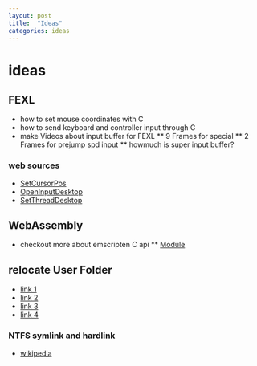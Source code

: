 ```yaml
---
layout: post
title:  "Ideas"
categories: ideas
---
```


# ideas

## FEXL
* how to set mouse coordinates with C
* how to send keyboard and controller input through C
* make Videos about input buffer for FEXL
** 9 Frames for special
** 2 Frames for prejump spd input
** howmuch is super input buffer?
### web sources
* [SetCursorPos ](https://docs.microsoft.com/en-us/windows/desktop/api/winuser/nf-winuser-setcursorpos)  
* [OpenInputDesktop ](https://docs.microsoft.com/en-us/windows/desktop/api/winuser/nf-winuser-openinputdesktop)
* [SetThreadDesktop](https://docs.microsoft.com/en-us/windows/desktop/api/winuser/nf-winuser-setthreaddesktop)

## WebAssembly
* checkout more about emscripten C api
** [Module](https://kripken.github.io/emscripten-site/docs/api_reference/module.html)

## relocate User Folder
* [link 1](https://lifehacker.com/5467758/move-the-users-directory-in-windows-7)
* [link 2](https://www.sevenforums.com/tutorials/124198-user-profiles-create-move-during-windows-7-installation-3.html#post1159551)
* [link 3](https://answers.microsoft.com/en-us/windows/forum/windows_7-desktop/change-the-default-location-of-userprofile-move/dd5a0720-909e-4b71-b665-ba8af19a104f)
* [link 4](https://answers.microsoft.com/en-us/windows/forum/windows_10-files/relocating-user-folders-in-windows-7-windows-10/382b610b-ab12-4d10-98ec-e92f0f736294)

### NTFS symlink and hardlink
* [wikipedia](https://en.wikipedia.org/wiki/NTFS_symbolic_link)
